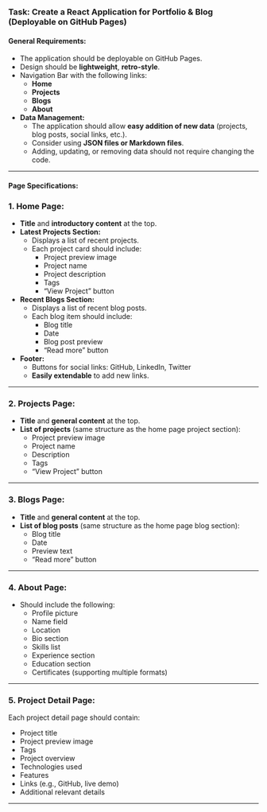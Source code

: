### **Task: Create a React Application for Portfolio & Blog (Deployable on GitHub Pages)**

#### **General Requirements:**
- The application should be deployable on GitHub Pages.  
- Design should be **lightweight**, **retro-style**.  
- Navigation Bar with the following links:  
  - **Home**  
  - **Projects**  
  - **Blogs**  
  - **About**  
- **Data Management:**  
  - The application should allow **easy addition of new data** (projects, blog posts, social links, etc.).  
  - Consider using **JSON files or Markdown files**.  
  - Adding, updating, or removing data should not require changing the code.  
---

#### **Page Specifications:**

### **1. Home Page:**  
- **Title** and **introductory content** at the top.  
- **Latest Projects Section:**  
  - Displays a list of recent projects.  
  - Each project card should include:  
    - Project preview image  
    - Project name  
    - Project description  
    - Tags  
    - “View Project” button  
- **Recent Blogs Section:**  
  - Displays a list of recent blog posts.  
  - Each blog item should include:  
    - Blog title  
    - Date  
    - Blog post preview  
    - “Read more” button  
- **Footer:**  
  - Buttons for social links: GitHub, LinkedIn, Twitter  
  - **Easily extendable** to add new links.  

---

### **2. Projects Page:**  
- **Title** and **general content** at the top.  
- **List of projects** (same structure as the home page project section):  
  - Project preview image  
  - Project name  
  - Description  
  - Tags  
  - “View Project” button  

---

### **3. Blogs Page:**  
- **Title** and **general content** at the top.  
- **List of blog posts** (same structure as the home page blog section):  
  - Blog title  
  - Date  
  - Preview text  
  - “Read more” button  

---

### **4. About Page:**  
- Should include the following:  
  - Profile picture  
  - Name field  
  - Location  
  - Bio section  
  - Skills list  
  - Experience section  
  - Education section  
  - Certificates (supporting multiple formats)  

---

### **5. Project Detail Page:**  
Each project detail page should contain:  
- Project title  
- Project preview image  
- Tags  
- Project overview  
- Technologies used  
- Features  
- Links (e.g., GitHub, live demo)  
- Additional relevant details  

---


